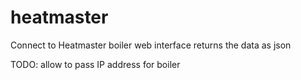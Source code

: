 # heatmaster

Connect to Heatmaster boiler web interface
returns the data as json

TODO: allow to pass IP address for boiler
